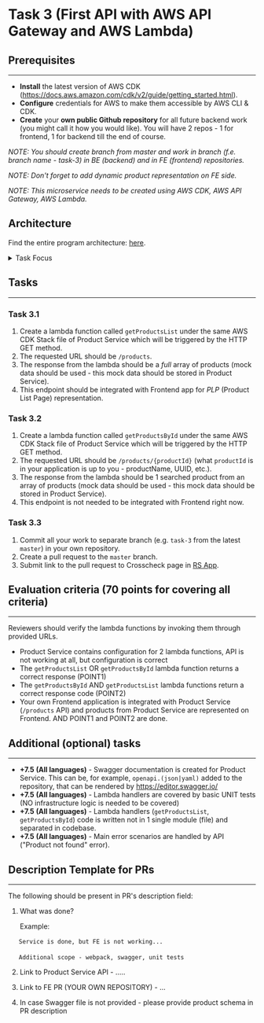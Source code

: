 # Task 3 (First API with AWS API Gateway and AWS Lambda)

## Prerequisites

---

- **Install** the latest version of AWS CDK (https://docs.aws.amazon.com/cdk/v2/guide/getting_started.html).
- **Configure** credentials for AWS to make them accessible by AWS CLI & CDK.
- **Create** your **own public Github repository** for all future backend work (you might call it how you would like). You will have 2 repos - 1 for frontend, 1 for backend till the end of course.

_NOTE: You should create branch from master and work in branch (f.e. branch name - task-3) in BE (backend) and in FE (frontend) repositories._

_NOTE: Don't forget to add dynamic product representation on FE side._

_NOTE: This microservice needs to be created using AWS CDK, AWS API Gateway, AWS Lambda._

## Architecture

Find the entire program architecture: [here](../Architecture.pdf).

<details>
  <summary>Task Focus</summary>

  The following image provides more info about task focus.

  <img src="./module_focus.png" />

</details>

## Tasks

---

### Task 3.1

1. Create a lambda function called `getProductsList` under the same AWS CDK Stack file of Product Service which will be triggered by the HTTP GET method.
2. The requested URL should be `/products`.
3. The response from the lambda should be a _full_ array of products (mock data should be used - this mock data should be stored in Product Service).
4. This endpoint should be integrated with Frontend app for _PLP_ (Product List Page) representation.

### Task 3.2

1. Create a lambda function called `getProductsById` under the same AWS CDK Stack file of Product Service which will be triggered by the HTTP GET method.
2. The requested URL should be `/products/{productId}` (what `productId` is in your application is up to you - productName, UUID, etc.).
3. The response from the lambda should be 1 searched product from an array of products (mock data should be used - this mock data should be stored in Product Service).
4. This endpoint is not needed to be integrated with Frontend right now.

### Task 3.3

1. Commit all your work to separate branch (e.g. `task-3` from the latest `master`) in your own repository.
2. Create a pull request to the `master` branch.
3. Submit link to the pull request to Crosscheck page in [RS App](https://app.rs.school).

## Evaluation criteria (70 points for covering all criteria)

---

Reviewers should verify the lambda functions by invoking them through provided URLs.

- Product Service contains configuration for 2 lambda functions, API is not working at all, but configuration is correct
- The `getProductsList` OR `getProductsById` lambda function returns a correct response (POINT1)
- The `getProductsById` AND `getProductsList` lambda functions return a correct response code (POINT2)
- Your own Frontend application is integrated with Product Service (`/products` API) and products from Product Service are represented on Frontend. AND POINT1 and POINT2 are done.

## Additional (optional) tasks

---

- **+7.5** **(All languages)** - Swagger documentation is created for Product Service. This can be, for example, `openapi.(json|yaml)` added to the repository, that can be rendered by https://editor.swagger.io/
- **+7.5** **(All languages)** - Lambda handlers are covered by basic UNIT tests (NO infrastructure logic is needed to be covered)
- **+7.5** **(All languages)** - Lambda handlers (`getProductsList`, `getProductsById`) code is written not in 1 single module (file) and separated in codebase.
- **+7.5** **(All languages)** - Main error scenarios are handled by API ("Product not found" error).

## Description Template for PRs

---

The following should be present in PR's description field:

1. What was done?

   Example:

```
   Service is done, but FE is not working...

   Additional scope - webpack, swagger, unit tests
```

2. Link to Product Service API - .....
3. Link to FE PR (YOUR OWN REPOSITORY) - ...

4. In case Swagger file is not provided - please provide product schema in PR description
